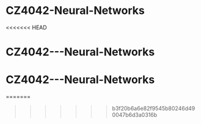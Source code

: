 # CZ4042-Neural-Networks
<<<<<<< HEAD
# CZ4042---Neural-Networks
# CZ4042---Neural-Networks
=======
>>>>>>> b3f20b6a6e82f9545b80246d490047b6d3a0316b
